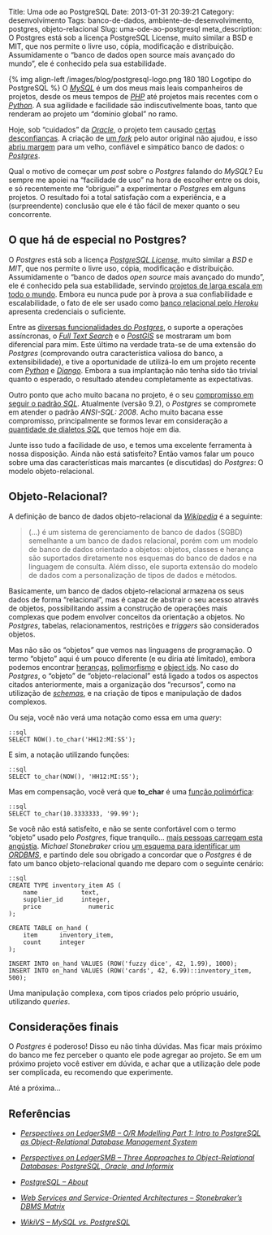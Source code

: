 Title: Uma ode ao PostgreSQL
Date: 2013-01-31 20:39:21
Category: desenvolvimento
Tags: banco-de-dados, ambiente-de-desenvolvimento, postgres, objeto-relacional
Slug: uma-ode-ao-postgresql
meta_description: O Postgres está sob a licença PostgreSQL License, muito similar a BSD e MIT, que nos permite o livre uso, cópia, modificação e distribuição. Assumidamente o “banco de dados open source mais avançado do mundo”, ele é conhecido pela sua estabilidade.


{% img align-left /images/blog/postgresql-logo.png 180 180 Logotipo do PostgreSQL %}
O [*MySQL*][] é um dos meus mais leais companheiros de
projetos, desde os meus tempos de [*PHP*][] até projetos mais recentes
com o [*Python*][]. A sua agilidade e facilidade são indiscutivelmente
boas, tanto que renderam ao projeto um “domínio global” no ramo.

Hoje, sob “cuidados” da [*Oracle*][], o projeto tem causado [certas desconfianças][].
A criação de [um *fork*][] pelo autor original não
ajudou, e isso [abriu margem][] para um velho, confiável e simpático
banco de dados: o [*Postgres*][].

<!-- PELICAN_END_SUMMARY -->

Qual o motivo de começar um *post* sobre o *Postgres* falando do
*MySQL*? Eu sempre me apoiei na “facilidade de uso” na hora de escolher
entre os dois, e só recentemente me “obriguei” a experimentar o
*Postgres* em alguns projetos. O resultado foi a total satisfação com a
experiência, e a (surpreendente) conclusão que ele é tão fácil de mexer
quanto o seu concorrente.


O que há de especial no Postgres?
---------------------------------

O *Postgres* está sob a licença [*PostgreSQL License*][], muito similar
a *BSD* e *MIT*, que nos permite o livre uso, cópia, modificação e
distribuição. Assumidamente o “banco de dados *open source* mais
avançado do mundo”, ele é conhecido pela sua estabilidade, servindo
[projetos de larga escala em todo o mundo][]. Embora eu nunca pude por à
prova a sua confiabilidade e escalabilidade, o fato de ele ser usado
como [banco relacional pelo *Heroku*][] apresenta credenciais o
suficiente.

Entre as [diversas funcionalidades do *Postgres*][], o suporte a
operações assíncronas, o [*Full Text Search*][] e o [*PostGIS*][] se
mostraram um bom diferencial para mim. Este último na verdade trata-se
de uma extensão do *Postgres* (comprovando outra característica valiosa
do banco, a extensibilidade), e tive a oportunidade de utilizá-lo em um
projeto recente com [*Python*][1] e [*Django*][]. Embora a sua
implantação não tenha sido tão trivial quanto o esperado, o resultado
atendeu completamente as expectativas.

Outro ponto que acho muito bacana no projeto, é o seu [compromisso em seguir o padrão *SQL*][].
Atualmente (versão 9.2), o *Postgres* se
compromete em atender o padrão *ANSI-SQL: 2008*. Acho muito bacana esse
compromisso, principalmente se formos levar em consideração a
[quantidade de dialetos *SQL*][] que temos hoje em dia.

Junte isso tudo a facilidade de uso, e temos uma excelente ferramenta à
nossa disposição. Ainda não está satisfeito? Então vamos falar um pouco
sobre uma das características mais marcantes (e discutidas) do
*Postgres*: O modelo objeto-relacional.


Objeto-Relacional?
------------------

A definição de banco de dados objeto-relacional da [*Wikipedia*][] é a
seguinte:

> (...) é um sistema de gerenciamento de banco de dados
> (SGBD) semelhante a um banco de dados
> relacional, porém com um modelo de banco de dados orientado a objetos:
> objetos, classes e herança são suportados diretamente nos esquemas do
> banco de dados e na linguagem de consulta. Além disso, ele suporta
> extensão do modelo de dados com a personalização de tipos de dados e
> métodos.

Basicamente, um banco de dados objeto-relacional armazena os seus dados
de forma “relacional”, mas é capaz de abstrair o seu acesso através de
objetos, possibilitando assim a construção de operações mais complexas
que podem envolver conceitos da orientação a objetos. No *Postgres*,
tabelas, relacionamentos, restrições e *triggers* são considerados
objetos.

Mas não são os “objetos” que vemos nas linguagens de programação. O
termo “objeto” aqui é um pouco diferente (e eu diria até limitado),
embora podemos encontrar [heranças][], [polimorfismo][] e [object ids][].
No caso do *Postgres*, o “objeto” de “objeto-relacional” está
ligado a todos os aspectos citados anteriormente, mais a organização dos
“recursos”, como na utilização de [*schemas*][], e na criação de tipos e
manipulação de dados complexos.

Ou seja, você não verá uma notação como essa em uma *query*:

    ::sql
    SELECT NOW().to_char('HH12:MI:SS');

E sim, a notação utilizando funções:

    ::sql
    SELECT to_char(NOW(), 'HH12:MI:SS');

Mas em compensação, você verá que **to\_char** é uma [função polimórfica][]:

    ::sql
    SELECT to_char(10.3333333, '99.99');

Se você não está satisfeito, e não se sente confortável com o termo
“objeto” usado pelo *Postgres*, fique tranquilo… [mais pessoas carregam esta angústia][].
*Michael Stonebraker* criou [um esquema para identificar um *ORDBMS*][],
e partindo dele sou obrigado a concordar que
o *Postgres* é de fato um banco objeto-relacional quando me deparo com o
seguinte cenário:

    ::sql
    CREATE TYPE inventory_item AS (
        name            text,
        supplier_id     integer,
        price             numeric
    );

    CREATE TABLE on_hand (
        item      inventory_item,
        count     integer
    );
    
    INSERT INTO on_hand VALUES (ROW('fuzzy dice', 42, 1.99), 1000);
    INSERT INTO on_hand VALUES (ROW('cards', 42, 6.99)::inventory_item, 500);

Uma manipulação complexa, com tipos criados pelo próprio usuário,
utilizando *queries*.


Considerações finais
--------------------

O *Postgres* é poderoso! Disso eu não tinha dúvidas. Mas ficar mais
próximo do banco me fez perceber o quanto ele pode agregar ao projeto.
Se em um próximo projeto você estiver em dúvida, e achar que a
utilização dele pode ser complicada, eu recomendo que experimente.

Até a próxima…


Referências
-----------

* [*Perspectives on LedgerSMB – O/R Modelling Part 1: Intro to PostgreSQL as Object-Relational Database Management System*][]
* [*Perspectives on LedgerSMB – Three Approaches to Object-Relational Databases: PostgreSQL, Oracle, and Informix*][]
* [*PostgreSQL – About*][]
* [*Web Services and Service-Oriented Architectures – Stonebraker’s DBMS Matrix*][]
* [*WikiVS – MySQL vs. PostgreSQL*][]


  [*MySQL*]: http://www.mysql.com/
    "Leia mais sobre o MySQL na página oficial do projeto"
  [*PHP*]: {tag}php
    "Leia mais sobre PHP"
  [*Python*]: {tag}python
    "Leia mais sobre Python"
  [*Oracle*]: http://www.oracle.com/
    "Página oficial da Oracle"
  [certas desconfianças]: http://www.infoq.com/br/news/2012/08/oracle-mysql-preocupa#.UDfedu0QkJA.twitter
    "MySQL será fechado?"
  [um *fork*]: https://mariadb.org/pt-br/
    "Conheça o MariaDB"
  [abriu margem]: http://br-linux.org/2013/mais-um-opensuse-confirma-que-vai-abandonar-mysql-e-adotar-mariadb/
    "OpenSUSE deixa o MySQL"
  [*Postgres*]: http://www.postgresql.org/
    "Página oficial do projeto"
  [*PostgreSQL License*]: http://www.postgresql.org/about/licence/
    "Leia mais sobre a licença PostgreSQL"
  [projetos de larga escala em todo o mundo]: http://www.postgresql.org/about/users/
    "Conheça alguns projetos relevantes que utilizam o Postgres"
  [banco relacional pelo *Heroku*]: https://postgres.heroku.com/postgres
    "Why Postres"
  [diversas funcionalidades do *Postgres*]: http://www.postgresql.org/about/featurematrix/
    "Feature Matrix"
  [*Full Text Search*]: http://www.postgresql.org/docs/9.2/static/textsearch.html
    "Leia mais sobre na documentação do Postgres"
  [*PostGIS*]: http://postgis.refractions.net/
    "Leia mais sobre PostGIS"
  [1]: {tag}python
    "Leia mais sobre Python"
  [*Django*]: {tag}django
    "Leia mais sobre Django"
  [compromisso em seguir o padrão *SQL*]: http://www.postgresql.org/docs/9.2/static/features.html
    "SQL Conformance"
  [quantidade de dialetos *SQL*]: http://en.wikibooks.org/wiki/SQL_dialects_reference
    "SQL dialects"
  [*Wikipedia*]: http://pt.wikipedia.org/wiki/Banco_de_dados_objeto-relacional
    "Leia mas sobre Objeto-Relacional na Wikipedia"
  [heranças]: http://www.postgresql.org/docs/9.2/static/ddl-inherit.html
    "Leia mais sobre herança de tabelas no Postgres"
  [polimorfismo]: http://www.postgresql.org/docs/9.2/static/extend-type-system.html#EXTEND-TYPES-POLYMORPHIC
    "Leia mais sobre tipos polimórficos no Postgres"
  [object ids]: http://stackoverflow.com/questions/5625585/sql-postgres-oids-what-are-they-and-why-are-they-useful
    "Saiba mais sobre os OIDs"
  [*schemas*]: http://www.postgresql.org/docs/9.2/static/ddl-schemas.html
    "Leia mais sobre Schemas no Postgres"
  [função polimórfica]: http://www.postgresql.org/docs/8.3/static/xfunc-sql.html#AEN40446
    "Leia mais sobre funções polimórficas no Postgres"
  [mais pessoas carregam esta angústia]: http://www.postgresql.org/message-id/1335420139.28653.59.camel@jdavis
    "Devemos parar de usar o termo objeto no Postgres?"
  [um esquema para identificar um *ORDBMS*]: http://www.service-architecture.com/object-oriented-databases/articles/stonebrakers_dbms_matrix.html
    "Stonebraker's DBMS Matrix"
  [*Perspectives on LedgerSMB – O/R Modelling Part 1: Intro to PostgreSQL as Object-Relational Database Management System*]: http://ledgersmbdev.blogspot.com.br/2012/08/intro-to-postgresql-as-object.html
    "Leia mais sobre o modelo objeto-relacional do Postgres"
  [*Perspectives on LedgerSMB – Three Approaches to Object-Relational Databases: PostgreSQL, Oracle, and Informix*]: http://ledgersmbdev.blogspot.com.br/2012/10/three-approaches-to-object-relational.html
    "Leia o comparativo do approach de Postgres e Oracle em relação ao termo Object-Relational"
  [*PostgreSQL – About*]: http://www.postgresql.org/about/
    "Leia tudo sobre o Postgres"
  [*Web Services and Service-Oriented Architectures – Stonebraker’s DBMS Matrix*]: http://www.service-architecture.com/object-oriented-databases/articles/stonebrakers_dbms_matrix.html
    "Conheça a linha tênue que separa um ORDBMS de um ODBMS"
  [*WikiVS – MySQL vs. PostgreSQL*]: http://www.wikivs.com/wiki/MySQL_vs_PostgreSQL
    "Veja um comparativo entre MySQL e PostgreSQL"
